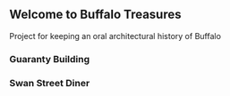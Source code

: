 ## Welcome to Buffalo Treasures

Project for keeping an oral architectural history of Buffalo

### Guaranty Building


### Swan Street Diner

